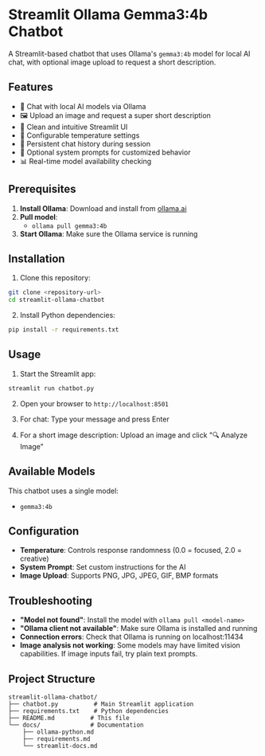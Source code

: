 # Streamlit Ollama Gemma3:4b Chatbot

A Streamlit-based chatbot that uses Ollama's `gemma3:4b` model for local AI chat, with optional image upload to request a short description.

## Features

- 🤖 Chat with local AI models via Ollama
- 🖼️ Upload an image and request a super short description
- 🎨 Clean and intuitive Streamlit UI
- 🔧 Configurable temperature settings
- 💾 Persistent chat history during session
- 🎯 Optional system prompts for customized behavior
- 📊 Real-time model availability checking

## Prerequisites

1. **Install Ollama**: Download and install from [ollama.ai](https://ollama.ai)
2. **Pull model**: 
    - `ollama pull gemma3:4b`
3. **Start Ollama**: Make sure the Ollama service is running

## Installation

1. Clone this repository:
```bash
git clone <repository-url>
cd streamlit-ollama-chatbot
```

2. Install Python dependencies:
```bash
pip install -r requirements.txt
```

## Usage

1. Start the Streamlit app:
```bash
streamlit run chatbot.py
```

2. Open your browser to `http://localhost:8501`

3. For chat: Type your message and press Enter
4. For a short image description: Upload an image and click "🔍 Analyze Image"

## Available Models

This chatbot uses a single model:
- `gemma3:4b`

## Configuration

- **Temperature**: Controls response randomness (0.0 = focused, 2.0 = creative)
- **System Prompt**: Set custom instructions for the AI
- **Image Upload**: Supports PNG, JPG, JPEG, GIF, BMP formats

## Troubleshooting

- **"Model not found"**: Install the model with `ollama pull <model-name>`
- **"Ollama client not available"**: Make sure Ollama is installed and running
- **Connection errors**: Check that Ollama is running on localhost:11434
- **Image analysis not working**: Some models may have limited vision capabilities. If image inputs fail, try plain text prompts.

## Project Structure

```
streamlit-ollama-chatbot/
├── chatbot.py          # Main Streamlit application
├── requirements.txt    # Python dependencies
├── README.md          # This file
└── docs/              # Documentation
    ├── ollama-python.md
    ├── requirements.md
    └── streamlit-docs.md
```
